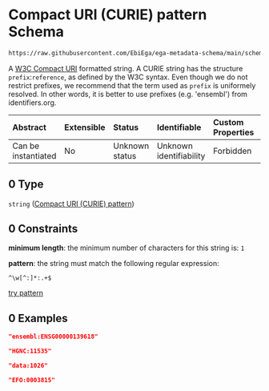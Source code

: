 # Compact URI (CURIE) pattern Schema

```txt
https://raw.githubusercontent.com/EbiEga/ega-metadata-schema/main/schemas/EGA.common-definitions.json#/$defs/curieNcbiGeneIdentifierPattern/allOf/0
```

A [W3C Compact URI](https://www.w3.org/TR/curie/) formatted string. A CURIE string has the structure `prefix`:`reference`, as defined by the W3C syntax. Even though we do not restrict prefixes, we recommend that the term used as `prefix` is uniformely resolved. In other words, it is better to use prefixes (e.g. 'ensembl') from identifiers.org.

| Abstract            | Extensible | Status         | Identifiable            | Custom Properties | Additional Properties | Access Restrictions | Defined In                                                                                           |
| :------------------ | :--------- | :------------- | :---------------------- | :---------------- | :-------------------- | :------------------ | :--------------------------------------------------------------------------------------------------- |
| Can be instantiated | No         | Unknown status | Unknown identifiability | Forbidden         | Allowed               | none                | [EGA.common-definitions.json\*](../../../schemas/EGA.common-definitions.json "open original schema") |

## 0 Type

`string` ([Compact URI (CURIE) pattern](ega-4-defs-ncbi-gene-identifier-curie-pattern-allof-compact-uri-curie-pattern.md))

## 0 Constraints

**minimum length**: the minimum number of characters for this string is: `1`

**pattern**: the string must match the following regular expression:&#x20;

```regexp
^\w[^:]*:.+$
```

[try pattern](https://regexr.com/?expression=%5E%5Cw%5B%5E%3A%5D*%3A.%2B%24 "try regular expression with regexr.com")

## 0 Examples

```json
"ensembl:ENSG00000139618"
```

```json
"HGNC:11535"
```

```json
"data:1026"
```

```json
"EFO:0003815"
```
